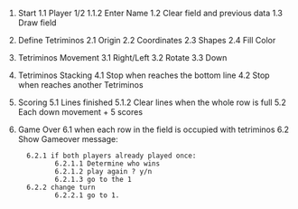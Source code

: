 
1. Start
    1.1 Player 1/2
        1.1.2 Enter Name
    1.2 Clear field and previous data
    1.3 Draw field


2. Define Tetriminos
    2.1 Origin
    2.2 Coordinates
    2.3 Shapes
    2.4 Fill Color

3. Tetriminos Movement
    3.1 Right/Left
    3.2 Rotate
    3.3 Down

4. Tetriminos Stacking
    4.1 Stop when reaches the bottom line
    4.2 Stop when reaches another Tetriminos

5. Scoring
    5.1 Lines finished
       5.1.2 Clear lines when the whole row is full
    5.2 Each down movement + 5 scores

6. Game Over
    6.1 when each row in the field is occupied with tetriminos
    6.2 Show Gameover message:

         6.2.1 if both players already played once:
                6.2.1.1 Determine who wins
                6.2.1.2 play again ? y/n
                6.2.1.3 go to the 1
         6.2.2 change turn
                6.2.2.1 go to 1.



